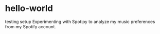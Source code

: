 # hello-world
testing setup
Experimenting with Spotipy to analyze my music preferences from my Spotify account.
